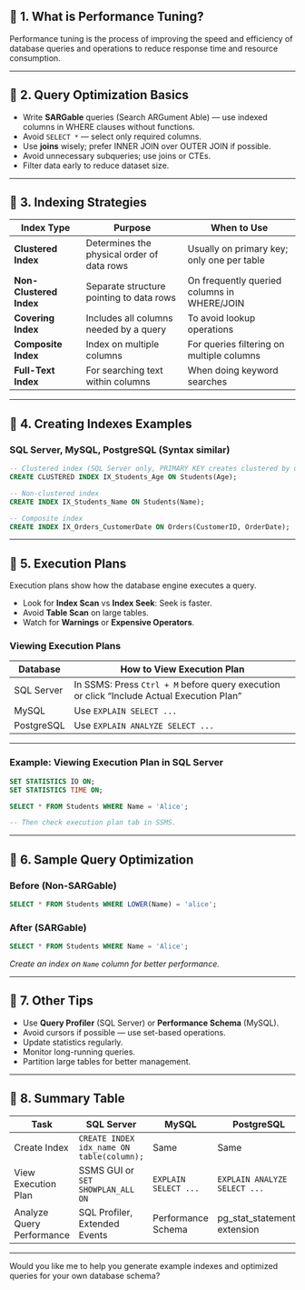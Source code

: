 

## 🔷 1. What is Performance Tuning?

Performance tuning is the process of improving the speed and efficiency of database queries and operations to reduce response time and resource consumption.

---

## 🔷 2. Query Optimization Basics

* Write **SARGable** queries (Search ARGument Able) — use indexed columns in WHERE clauses without functions.
* Avoid `SELECT *` — select only required columns.
* Use **joins** wisely; prefer INNER JOIN over OUTER JOIN if possible.
* Avoid unnecessary subqueries; use joins or CTEs.
* Filter data early to reduce dataset size.

---

## 🔷 3. Indexing Strategies

| Index Type              | Purpose                                    | When to Use                                 |
| ----------------------- | ------------------------------------------ | ------------------------------------------- |
| **Clustered Index**     | Determines the physical order of data rows | Usually on primary key; only one per table  |
| **Non-Clustered Index** | Separate structure pointing to data rows   | On frequently queried columns in WHERE/JOIN |
| **Covering Index**      | Includes all columns needed by a query     | To avoid lookup operations                  |
| **Composite Index**     | Index on multiple columns                  | For queries filtering on multiple columns   |
| **Full-Text Index**     | For searching text within columns          | When doing keyword searches                 |

---

## 🔷 4. Creating Indexes Examples

### SQL Server, MySQL, PostgreSQL (Syntax similar)

```sql
-- Clustered index (SQL Server only, PRIMARY KEY creates clustered by default)
CREATE CLUSTERED INDEX IX_Students_Age ON Students(Age);

-- Non-clustered index
CREATE INDEX IX_Students_Name ON Students(Name);

-- Composite index
CREATE INDEX IX_Orders_CustomerDate ON Orders(CustomerID, OrderDate);
```

---

## 🔷 5. Execution Plans

Execution plans show how the database engine executes a query.

* Look for **Index Scan** vs **Index Seek**: Seek is faster.
* Avoid **Table Scan** on large tables.
* Watch for **Warnings** or **Expensive Operators**.

### Viewing Execution Plans

| Database   | How to View Execution Plan                                                                |
| ---------- | ----------------------------------------------------------------------------------------- |
| SQL Server | In SSMS: Press `Ctrl + M` before query execution or click “Include Actual Execution Plan” |
| MySQL      | Use `EXPLAIN SELECT ...`                                                                  |
| PostgreSQL | Use `EXPLAIN ANALYZE SELECT ...`                                                          |

---

### Example: Viewing Execution Plan in SQL Server

```sql
SET STATISTICS IO ON;
SET STATISTICS TIME ON;

SELECT * FROM Students WHERE Name = 'Alice';

-- Then check execution plan tab in SSMS.
```

---

## 🔷 6. Sample Query Optimization

### Before (Non-SARGable)

```sql
SELECT * FROM Students WHERE LOWER(Name) = 'alice';
```

### After (SARGable)

```sql
SELECT * FROM Students WHERE Name = 'Alice';
```

*Create an index on `Name` column for better performance.*

---

## 🔷 7. Other Tips

* Use **Query Profiler** (SQL Server) or **Performance Schema** (MySQL).
* Avoid cursors if possible — use set-based operations.
* Update statistics regularly.
* Monitor long-running queries.
* Partition large tables for better management.

---

## 🔷 8. Summary Table

| Task                      | SQL Server                                | MySQL                | PostgreSQL                     |
| ------------------------- | ----------------------------------------- | -------------------- | ------------------------------ |
| Create Index              | `CREATE INDEX idx_name ON table(column);` | Same                 | Same                           |
| View Execution Plan       | SSMS GUI or `SET SHOWPLAN_ALL ON`         | `EXPLAIN SELECT ...` | `EXPLAIN ANALYZE SELECT ...`   |
| Analyze Query Performance | SQL Profiler, Extended Events             | Performance Schema   | pg\_stat\_statements extension |

---

Would you like me to help you generate example indexes and optimized queries for your own database schema?
